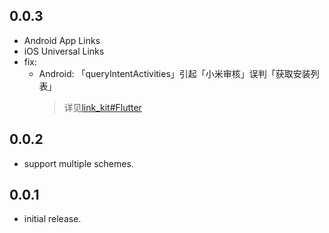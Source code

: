 ## 0.0.3

* Android App Links
* iOS Universal Links
* fix:
  * Android: 「queryIntentActivities」引起「小米审核」误判「获取安装列表」
    > 详见[link_kit#Flutter](./README.md#flutter)

## 0.0.2

* support multiple schemes.

## 0.0.1

* initial release.

